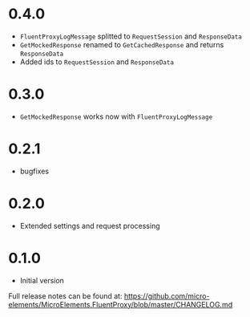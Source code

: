 # 0.4.0
- `FluentProxyLogMessage` splitted to `RequestSession` and `ResponseData`
- `GetMockedResponse` renamed to `GetCachedResponse` and returns `ResponseData`
- Added ids to `RequestSession` and `ResponseData`

# 0.3.0
- `GetMockedResponse` works now with `FluentProxyLogMessage`

# 0.2.1
- bugfixes

# 0.2.0
- Extended settings and request processing

# 0.1.0
- Initial version

Full release notes can be found at: https://github.com/micro-elements/MicroElements.FluentProxy/blob/master/CHANGELOG.md
